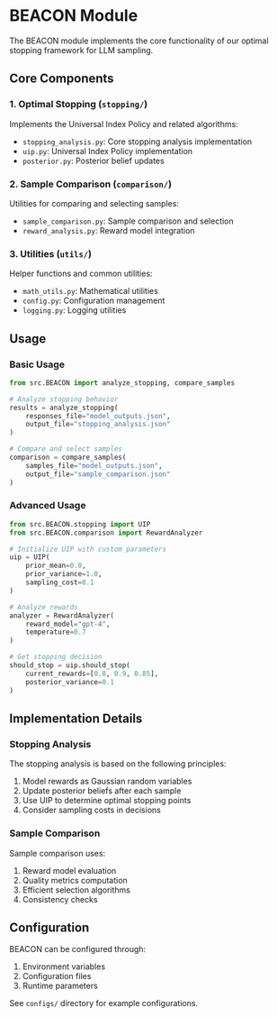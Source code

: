 # BEACON Module

The BEACON module implements the core functionality of our optimal stopping framework for LLM sampling.

## Core Components

### 1. Optimal Stopping (`stopping/`)

Implements the Universal Index Policy and related algorithms:
- `stopping_analysis.py`: Core stopping analysis implementation
- `uip.py`: Universal Index Policy implementation
- `posterior.py`: Posterior belief updates

### 2. Sample Comparison (`comparison/`)

Utilities for comparing and selecting samples:
- `sample_comparison.py`: Sample comparison and selection
- `reward_analysis.py`: Reward model integration

### 3. Utilities (`utils/`)

Helper functions and common utilities:
- `math_utils.py`: Mathematical utilities
- `config.py`: Configuration management
- `logging.py`: Logging utilities

## Usage

### Basic Usage

```python
from src.BEACON import analyze_stopping, compare_samples

# Analyze stopping behavior
results = analyze_stopping(
    responses_file="model_outputs.json",
    output_file="stopping_analysis.json"
)

# Compare and select samples
comparison = compare_samples(
    samples_file="model_outputs.json",
    output_file="sample_comparison.json"
)
```

### Advanced Usage

```python
from src.BEACON.stopping import UIP
from src.BEACON.comparison import RewardAnalyzer

# Initialize UIP with custom parameters
uip = UIP(
    prior_mean=0.0,
    prior_variance=1.0,
    sampling_cost=0.1
)

# Analyze rewards
analyzer = RewardAnalyzer(
    reward_model="gpt-4",
    temperature=0.7
)

# Get stopping decision
should_stop = uip.should_stop(
    current_rewards=[0.8, 0.9, 0.85],
    posterior_variance=0.1
)
```

## Implementation Details

### Stopping Analysis

The stopping analysis is based on the following principles:
1. Model rewards as Gaussian random variables
2. Update posterior beliefs after each sample
3. Use UIP to determine optimal stopping points
4. Consider sampling costs in decisions

### Sample Comparison

Sample comparison uses:
1. Reward model evaluation
2. Quality metrics computation
3. Efficient selection algorithms
4. Consistency checks

## Configuration

BEACON can be configured through:
1. Environment variables
2. Configuration files
3. Runtime parameters

See `configs/` directory for example configurations. 